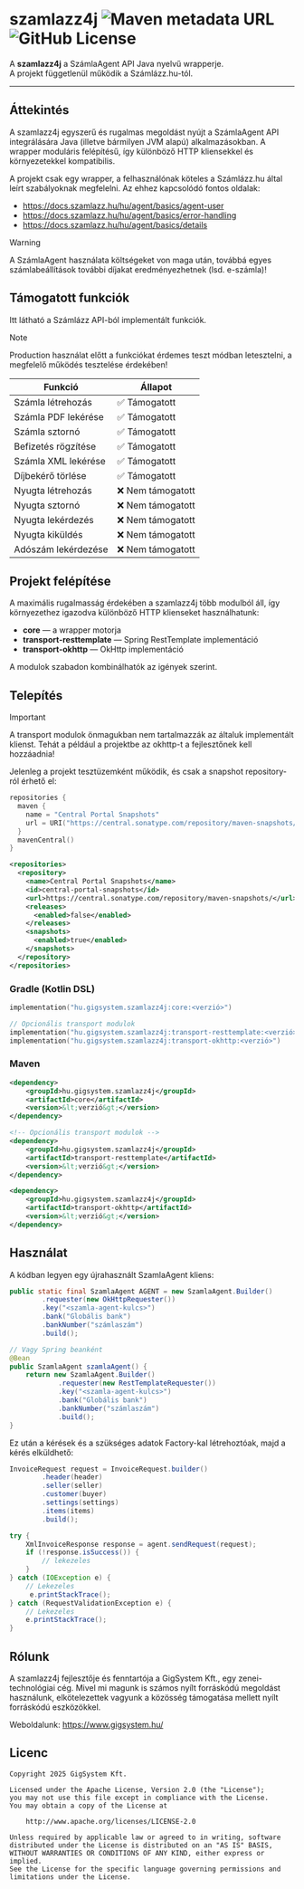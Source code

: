 # szamlazz4j ![Maven metadata URL](https://img.shields.io/maven-metadata/v?metadataUrl=https%3A%2F%2Fcentral.sonatype.com%2Frepository%2Fmaven-snapshots%2Fhu%2Fgigsystem%2Fszamlazz4j%2Fcore%2Fmaven-metadata.xml) ![GitHub License](https://img.shields.io/github/license/GigSystem/szamlazz4j)

A **szamlazz4j** a SzámlaAgent API Java nyelvű wrapperje.  
A projekt függetlenül működik a Számlázz.hu-tól.

---

## Áttekintés

A szamlazz4j egyszerű és rugalmas megoldást nyújt a SzámlaAgent API integrálására Java (illetve bármilyen JVM alapú) alkalmazásokban. A wrapper moduláris felépítésű, így különböző HTTP kliensekkel és környezetekkel kompatibilis.

A projekt csak egy wrapper, a felhasználónak köteles a Számlázz.hu által leírt szabályoknak megfelelni. Az ehhez kapcsolódó fontos oldalak:
- https://docs.szamlazz.hu/hu/agent/basics/agent-user
- https://docs.szamlazz.hu/hu/agent/basics/error-handling
- https://docs.szamlazz.hu/hu/agent/basics/details

> [!WARNING]  
> A SzámlaAgent használata költségeket von maga után, továbbá egyes számlabeállítások további díjakat eredményezhetnek (lsd. e-számla)!

## Támogatott funkciók

Itt látható a Számlázz API-ból implementált funkciók.

> [!NOTE]  
> Production használat előtt a funkciókat érdemes teszt módban letesztelni, a megfelelő működés tesztelése érdekében!

| Funkció                        | Állapot             |
|-------------------------------|---------------------|
| Számla létrehozás             | ✅ Támogatott        |
| Számla PDF lekérése           | ✅ Támogatott        |
| Számla sztornó                | ✅ Támogatott        |
| Befizetés rögzítése           | ✅ Támogatott    |
| Számla XML lekérése           | ✅ Támogatott    |
| Díjbekérő törlése             | ✅ Támogatott   |
| Nyugta létrehozás             | ❌ Nem támogatott    |
| Nyugta sztornó                | ❌ Nem támogatott    |
| Nyugta lekérdezés             | ❌ Nem támogatott    |
| Nyugta kiküldés              | ❌ Nem támogatott    |
| Adószám lekérdezése           | ❌ Nem támogatott    |


## Projekt felépítése

A maximális rugalmasság érdekében a szamlazz4j több modulból áll, így környezethez igazodva különböző HTTP klienseket használhatunk:

- **core** — a wrapper motorja
- **transport-resttemplate** — Spring RestTemplate implementáció
- **transport-okhttp** — OkHttp implementáció

A modulok szabadon kombinálhatók az igények szerint.

## Telepítés

> [!IMPORTANT]  
> A transport modulok önmagukban nem tartalmazzák az általuk implementált klienst. Tehát a például a projektbe az okhttp-t a fejlesztőnek kell hozzáadnia!


Jelenleg a projekt tesztüzemként működik, és csak a snapshot repository-ról érhető el:
```kotlin
repositories {
  maven {
    name = "Central Portal Snapshots"
    url = URI("https://central.sonatype.com/repository/maven-snapshots/")
  }
  mavenCentral()
}
```

```xml
<repositories>
  <repository>
    <name>Central Portal Snapshots</name>
    <id>central-portal-snapshots</id>
    <url>https://central.sonatype.com/repository/maven-snapshots/</url>
    <releases>
      <enabled>false</enabled>
    </releases>
    <snapshots>
      <enabled>true</enabled>
    </snapshots>
  </repository>
</repositories>
```

### Gradle (Kotlin DSL)
```kotlin
implementation("hu.gigsystem.szamlazz4j:core:<verzió>")

// Opcionális transport modulok
implementation("hu.gigsystem.szamlazz4j:transport-resttemplate:<verzió>")
implementation("hu.gigsystem.szamlazz4j:transport-okhttp:<verzió>")
```

### Maven
```xml
<dependency>
    <groupId>hu.gigsystem.szamlazz4j</groupId>
    <artifactId>core</artifactId>
    <version>&lt;verzió&gt;</version>
</dependency>

<!-- Opcionális transport modulok -->
<dependency>
    <groupId>hu.gigsystem.szamlazz4j</groupId>
    <artifactId>transport-resttemplate</artifactId>
    <version>&lt;verzió&gt;</version>
</dependency>

<dependency>
    <groupId>hu.gigsystem.szamlazz4j</groupId>
    <artifactId>transport-okhttp</artifactId>
    <version>&lt;verzió&gt;</version>
</dependency>
```
## Használat
A kódban legyen egy újrahasznált SzamlaAgent kliens:
```java
public static final SzamlaAgent AGENT = new SzamlaAgent.Builder()
        .requester(new OkHttpRequester())
        .key("<szamla-agent-kulcs>")
        .bank("Globális bank")
        .bankNumber("számlaszám")
        .build();

// Vagy Spring beanként
@Bean
public SzamlaAgent szamlaAgent() {
    return new SzamlaAgent.Builder()
            .requester(new RestTemplateRequester())
            .key("<szamla-agent-kulcs>")
            .bank("Globális bank")
            .bankNumber("számlaszám")
            .build();
}
```
Ez után a kérések és a szükséges adatok Factory-kal létrehoztóak, majd a kérés elküldhető:

```java
InvoiceRequest request = InvoiceRequest.builder()
        .header(header)
        .seller(seller)
        .customer(buyer)
        .settings(settings)
        .items(items)
        .build();

try {
    XmlInvoiceResponse response = agent.sendRequest(request);
    if (!response.isSuccess()) {
        // lekezeles
    }
} catch (IOException e) {
    // Lekezeles
     e.printStackTrace();
} catch (RequestValidationException e) {
    // Lekezeles
    e.printStackTrace();
}
```

## Rólunk
A szamlazz4j fejlesztője és fenntartója a GigSystem Kft., egy zenei-technológiai cég.
Mivel mi magunk is számos nyílt forráskódú megoldást használunk, elkötelezettek vagyunk a közösség támogatása mellett nyílt forráskódú eszközökkel.

Weboldalunk: https://www.gigsystem.hu/

## Licenc

```
Copyright 2025 GigSystem Kft.

Licensed under the Apache License, Version 2.0 (the "License");
you may not use this file except in compliance with the License.
You may obtain a copy of the License at

    http://www.apache.org/licenses/LICENSE-2.0

Unless required by applicable law or agreed to in writing, software
distributed under the License is distributed on an "AS IS" BASIS,
WITHOUT WARRANTIES OR CONDITIONS OF ANY KIND, either express or implied.
See the License for the specific language governing permissions and
limitations under the License.

```